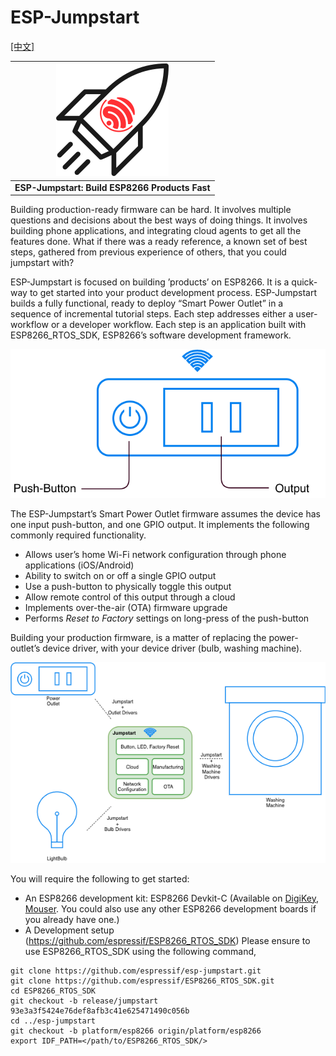 ESP-Jumpstart
=============
[[中文]](./README_cn.md)

| ![Cover Page] |
|:--------------------------:|
| **ESP-Jumpstart: Build ESP8266 Products Fast** |


Building production-ready firmware can be hard. It involves multiple questions and decisions about the best ways of doing things. It involves building phone applications, and integrating cloud agents to get all the features done. What if there was a ready reference, a known set of best steps, gathered from previous experience of others, that you could jumpstart with?

ESP-Jumpstart is focused on building ’products’ on ESP8266. It is a quick-way to get started into your product development process. ESP-Jumpstart builds a fully functional, ready to deploy “Smart Power Outlet” in a sequence of incremental tutorial steps. Each step addresses either a user-workflow or a developer workflow. Each step is an application built with ESP8266_RTOS_SDK, ESP8266’s software development framework.

![Smart Power Outlet]

The ESP-Jumpstart’s Smart Power Outlet firmware assumes the device has one input push-button, and one GPIO output. It implements the following commonly required functionality.

-   Allows user’s home Wi-Fi network configuration through phone applications (iOS/Android)
-   Ability to switch on or off a single GPIO output
-   Use a push-button to physically toggle this output
-   Allow remote control of this output through a cloud
-   Implements over-the-air (OTA) firmware upgrade
-   Performs *Reset to Factory* settings on long-press of the push-button

Building your production firmware, is a matter of replacing the power-outlet’s device driver, with your device driver (bulb, washing machine).

![Jumpstart Applicability]

You will require the following to get started:

-   An ESP8266 development kit: ESP8266 Devkit-C (Available on [DigiKey](https://www.digikey.in/product-detail/en/espressif-systems/ESP8266-DEVKITC-02D-F/1965-1001-ND/9649768), [Mouser](https://www.mouser.in/ProductDetail/Espressif-Systems/ESP8266-DevKitC-02D-F?qs=qSfuJ%252Bfl%2Fd64058n5BJabA%3D%3D). You could also use any other ESP8266 development boards if you already have one.)
-   A Development setup (<https://github.com/espressif/ESP8266_RTOS_SDK>)
Please ensure to use ESP8266_RTOS_SDK using the following command,
```
git clone https://github.com/espressif/esp-jumpstart.git
git clone https://github.com/espressif/ESP8266_RTOS_SDK.git
cd ESP8266_RTOS_SDK
git checkout -b release/jumpstart 93e3a3f5424e76def8afb3c41e625471490c056b
cd ../esp-jumpstart
git checkout -b platform/esp8266 origin/platform/esp8266
export IDF_PATH=</path/to/ESP8266_RTOS_SDK/>
```


  [Smart Power Outlet]: docs/_static/jumpstart-outlet.png
  [Jumpstart Applicability]: docs/_static/jumpstart-outlet-blocks.png
  [Cover Page]: docs/_static/cover_page.svg


